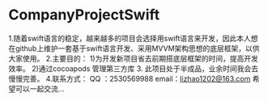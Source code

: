 # CompanyProjectSwift
1.随着swift语言的稳定，越来越多的项目会选择用swift语言来开发，因此本人想在github上维护一套基于swift语言开发、采用MVVM架构思想的底层框架，以供大家使用。
2.主要目的： 1)为开发新项目省去前期搭底层框架的时间，提高开发效率。
                      2)通过cocoapods 管理第三方库
3. 此项目处于半成品，业余时间我会去慢慢完善。
4.联系方式： QQ ：2530569988   email：lizhao1202@163.com  希望可以一起交流...
